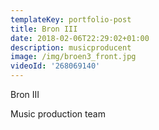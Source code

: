 ```yaml
---
templateKey: portfolio-post
title: Bron III
date: 2018-02-06T22:29:02+01:00
description: musicproducent
image: /img/broen3_front.jpg
videoId: '268069140'
---
```

Bron III

Music production team
